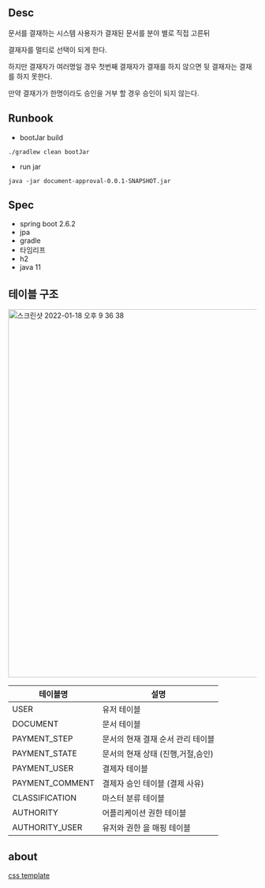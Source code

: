 ## Desc 

문서를 결재하는 시스템 사용자가 결재된 문서를 분야 별로 직접 고른뒤 

결재자를 멀티로 선택이 되게 한다.

하지만 결재자가 여러명일 경우 첫번째 결재자가 결재를 하지 않으면 뒷 결재자는 결재를 하지 못한다.

만약 결재가가 한명이라도 승인을 거부 할 경우 승인이 되지 않는다.

## Runbook

- bootJar build

```
./gradlew clean bootJar
```

- run jar

```
java -jar document-approval-0.0.1-SNAPSHOT.jar
```

## Spec

- spring boot 2.6.2
- jpa
- gradle
- 타임리프
- h2
- java 11

## 테이블 구조

<img width="747" alt="스크린샷 2022-01-18 오후 9 36 38" src="https://user-images.githubusercontent.com/53357210/149938895-83858208-91b7-4ed5-9c56-8aef3f6d00de.png">

| 테이블명            | 설명                   |
|-----------------|----------------------|
| USER            | 유저 테이블               |
| DOCUMENT        | 문서 테이블               |
| PAYMENT_STEP    | 문서의 현재 결재 순서 관리 테이블  |
| PAYMENT_STATE   | 문서의 현재 상태 (진행,거절,승인) |
| PAYMENT_USER    | 결제자 테이블              |
| PAYMENT_COMMENT | 결제자 승인 테이블 (결제 사유)   |
| CLASSIFICATION  | 마스터 분류 테이블           |
|AUTHORITY| 어플리케이션 권한 테이블        |
|AUTHORITY_USER|유저와 권한 을 매핑 테이블|

## about

[css template](https://startbootstrap.com/template/sb-admin)

